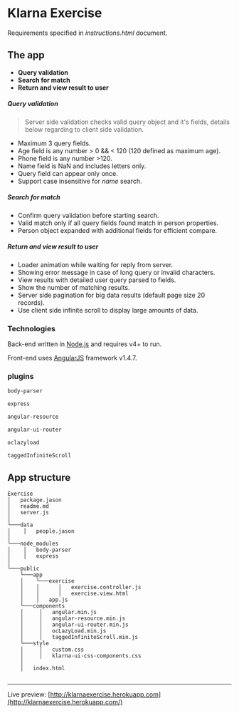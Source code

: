 # Klarna Exercise

Requirements specified in *instructions.html* document.

The app
----

  - **Query validation**
  - **Search for match**
  - **Return and view result to user**

##### Query validation

> Server side validation checks valid query object and it's fields, 
details below regarding to client side validation.

* Maximum 3 query fields.
* Age field is any number > 0 && < 120 (120 defined as maximum age).
* Phone field is any number >120.
* Name field is NaN and includes letters only.
* Query field can appear only once.
* Support case insensitive for *name* search.

##### Search for match

* Confirm query validation before starting search.
* Valid match only if all query fields found match in person properties.
* Person object expanded with additional fields for efficient compare.


##### Return and view result to user

* Loader animation while waiting for reply from server.
* Showing error message in case of long query or invalid characters.
* View results with detailed user query parsed to fields.
* Show the number of matching results.
* Server side pagination for big data results (default page size 20 records).
* Use client side infinite scroll to display large amounts of data.


### Technologies

Back-end written in [Node.js](https://nodejs.org/) and requires v4+ to run.

Front-end uses [AngularJS](https://angularjs.org/) framework v1.4.7.

### plugins
```sh
body-parser
```
```sh
express
```
```sh
angular-resource
```
```sh
angular-ui-router
```
```sh
oclazyload
```
```sh
taggedInfiniteScroll
```

App structure
----

```
Exercise
│   package.jason
│   readme.md
│   server.js
│
└───data
│    │   people.jason
│
└───node_modules
│    │   body-parser
│    │   express
│
└───public
    └───app
    │    └───exercise  
    │    │      │   exercise.controller.js
    │    │      │   exercise.view.html
    │    │   app.js
    └───components
    │     │   angular.min.js  
    │     │   angular-resource.min.js   
    │     │   angular-ui-router.min.js  
    │     │   ocLazyLoad.min.js
    │     │   taggedInfiniteScroll.min.js
    └───style
    │     │   custom.css  
    │     │   klarna-ui-css-components.css   
    │
    │   index.html


```
----
Live preview: [http://klarnaexercise.herokuapp.com](http://klarnaexercise.herokuapp.com/)

